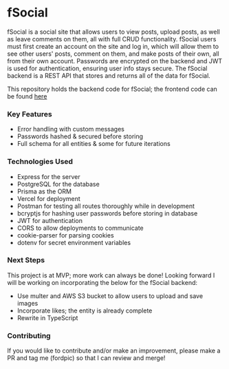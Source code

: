 # fSocial

fSocial is a social site that allows users to view posts, upload posts, as well as leave comments on them, all with full CRUD functionality. fSocial users must first create an account on the site and log in, which will allow them to see other users' posts, comment on them, and make posts of their own, all from their own account. Passwords are encrypted on the backend and JWT is used for authentication, ensuring user info stays secure. The fSocial backend is a REST API that stores and returns all of the data for fSocial.

This repository holds the backend code for fSocial; the frontend code can be found [here](https://github.com/fordpic/fSocial-frontend)

### Key Features

- Error handling with custom messages
- Passwords hashed & secured before storing
- Full schema for all entities & some for future iterations

### Technologies Used

- Express for the server
- PostgreSQL for the database
- Prisma as the ORM
- Vercel for deployment
- Postman for testing all routes thoroughly while in development
- bcryptjs for hashing user passwords before storing in database
- JWT for authentication
- CORS to allow deployments to communicate
- cookie-parser for parsing cookies
- dotenv for secret environment variables

### Next Steps

This project is at MVP; more work can always be done! Looking forward I will be working on incorporating the below for the fSocial backend:

- Use multer and AWS S3 bucket to allow users to upload and save images
- Incorporate likes; the entity is already complete
- Rewrite in TypeScript

### Contributing

If you would like to contribute and/or make an improvement, please make a PR and tag me (fordpic) so that I can review and merge!

